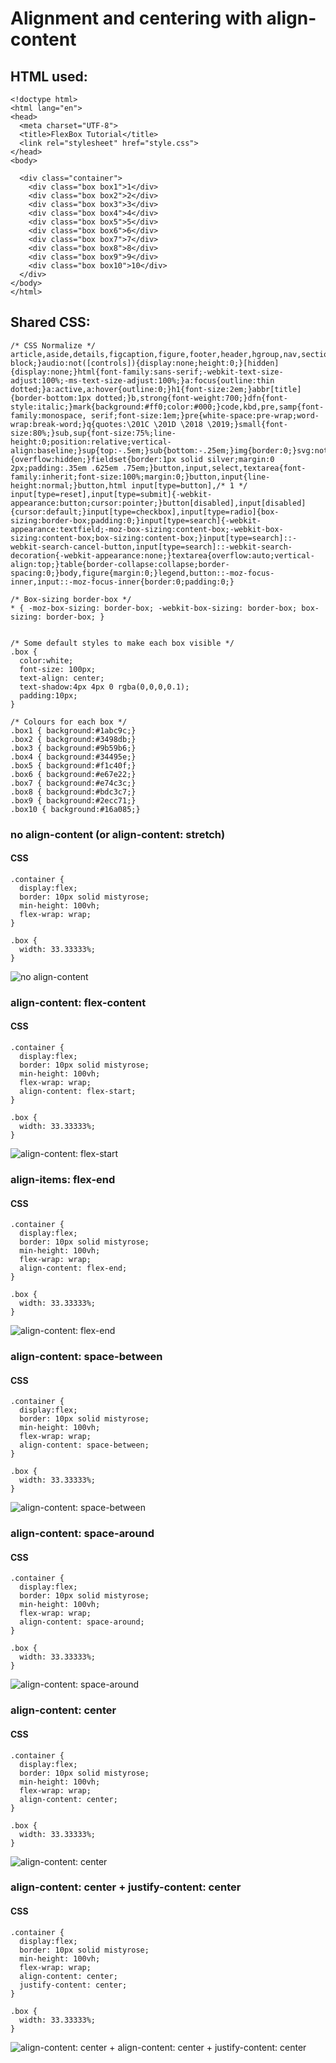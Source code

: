 # Alignment and centering with align-content

## HTML used:
```
<!doctype html>
<html lang="en">
<head>
  <meta charset="UTF-8">
  <title>FlexBox Tutorial</title>
  <link rel="stylesheet" href="style.css">
</head>
<body>

  <div class="container">
    <div class="box box1">1</div>
    <div class="box box2">2</div>
    <div class="box box3">3</div>
    <div class="box box4">4</div>
    <div class="box box5">5</div>
    <div class="box box6">6</div>
    <div class="box box7">7</div>
    <div class="box box8">8</div>
    <div class="box box9">9</div>
    <div class="box box10">10</div>
  </div>
</body>
</html>
```

## Shared CSS:
```
/* CSS Normalize */
article,aside,details,figcaption,figure,footer,header,hgroup,nav,section,summary{display:block;}audio,canvas,video{display:inline-block;}audio:not([controls]){display:none;height:0;}[hidden]{display:none;}html{font-family:sans-serif;-webkit-text-size-adjust:100%;-ms-text-size-adjust:100%;}a:focus{outline:thin dotted;}a:active,a:hover{outline:0;}h1{font-size:2em;}abbr[title]{border-bottom:1px dotted;}b,strong{font-weight:700;}dfn{font-style:italic;}mark{background:#ff0;color:#000;}code,kbd,pre,samp{font-family:monospace, serif;font-size:1em;}pre{white-space:pre-wrap;word-wrap:break-word;}q{quotes:\201C \201D \2018 \2019;}small{font-size:80%;}sub,sup{font-size:75%;line-height:0;position:relative;vertical-align:baseline;}sup{top:-.5em;}sub{bottom:-.25em;}img{border:0;}svg:not(:root){overflow:hidden;}fieldset{border:1px solid silver;margin:0 2px;padding:.35em .625em .75em;}button,input,select,textarea{font-family:inherit;font-size:100%;margin:0;}button,input{line-height:normal;}button,html input[type=button],/* 1 */
input[type=reset],input[type=submit]{-webkit-appearance:button;cursor:pointer;}button[disabled],input[disabled]{cursor:default;}input[type=checkbox],input[type=radio]{box-sizing:border-box;padding:0;}input[type=search]{-webkit-appearance:textfield;-moz-box-sizing:content-box;-webkit-box-sizing:content-box;box-sizing:content-box;}input[type=search]::-webkit-search-cancel-button,input[type=search]::-webkit-search-decoration{-webkit-appearance:none;}textarea{overflow:auto;vertical-align:top;}table{border-collapse:collapse;border-spacing:0;}body,figure{margin:0;}legend,button::-moz-focus-inner,input::-moz-focus-inner{border:0;padding:0;}

/* Box-sizing border-box */
* { -moz-box-sizing: border-box; -webkit-box-sizing: border-box; box-sizing: border-box; }


/* Some default styles to make each box visible */
.box {
  color:white;
  font-size: 100px;
  text-align: center;
  text-shadow:4px 4px 0 rgba(0,0,0,0.1);
  padding:10px;
}

/* Colours for each box */
.box1 { background:#1abc9c;}
.box2 { background:#3498db;}
.box3 { background:#9b59b6;}
.box4 { background:#34495e;}
.box5 { background:#f1c40f;}
.box6 { background:#e67e22;}
.box7 { background:#e74c3c;}
.box8 { background:#bdc3c7;}
.box9 { background:#2ecc71;}
.box10 { background:#16a085;}
```

### no align-content (or align-content: stretch)

#### CSS
```
.container {
  display:flex;
  border: 10px solid mistyrose;
  min-height: 100vh;
  flex-wrap: wrap;
}

.box {
  width: 33.33333%;
}
```
![no align-content](img/no-align-content.png)

### align-content: flex-content

#### CSS
```
.container {
  display:flex;
  border: 10px solid mistyrose;
  min-height: 100vh;
  flex-wrap: wrap;
  align-content: flex-start;
}

.box {
  width: 33.33333%;
}
```
![align-content: flex-start](img/align-content-flex-start.png)

### align-items: flex-end

#### CSS
```
.container {
  display:flex;
  border: 10px solid mistyrose;
  min-height: 100vh;
  flex-wrap: wrap;
  align-content: flex-end;
}

.box {
  width: 33.33333%;
}
```
![align-content: flex-end](img/align-content-flex-end.png)

### align-content: space-between

#### CSS
```
.container {
  display:flex;
  border: 10px solid mistyrose;
  min-height: 100vh;
  flex-wrap: wrap;
  align-content: space-between;
}

.box {
  width: 33.33333%;
}
```
![align-content: space-between](img/align-items-space-between.png)

### align-content: space-around

#### CSS
```
.container {
  display:flex;
  border: 10px solid mistyrose;
  min-height: 100vh;
  flex-wrap: wrap;
  align-content: space-around;
}

.box {
  width: 33.33333%;
}
```
![align-content: space-around](img/align-items-space-around.png)

### align-content: center

#### CSS
```
.container {
  display:flex;
  border: 10px solid mistyrose;
  min-height: 100vh;
  flex-wrap: wrap;
  align-content: center;
}

.box {
  width: 33.33333%;
}
```
![align-content: center](img/align-items-center.png)

### align-content: center + justify-content: center

#### CSS
```
.container {
  display:flex;
  border: 10px solid mistyrose;
  min-height: 100vh;
  flex-wrap: wrap;
  align-content: center;
  justify-content: center;
}

.box {
  width: 33.33333%;
}
```
![align-content: center + align-content: center + justify-content: center](img/align-items-center-justify-content-center.png)